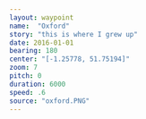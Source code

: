```yaml
---
layout: waypoint
name:  "Oxford"
story: "this is where I grew up"
date: 2016-01-01
bearing: 180
center: "[-1.25778, 51.75194]"
zoom: 7
pitch: 0
duration: 6000
speed: .6
source: "oxford.PNG"
---
```


